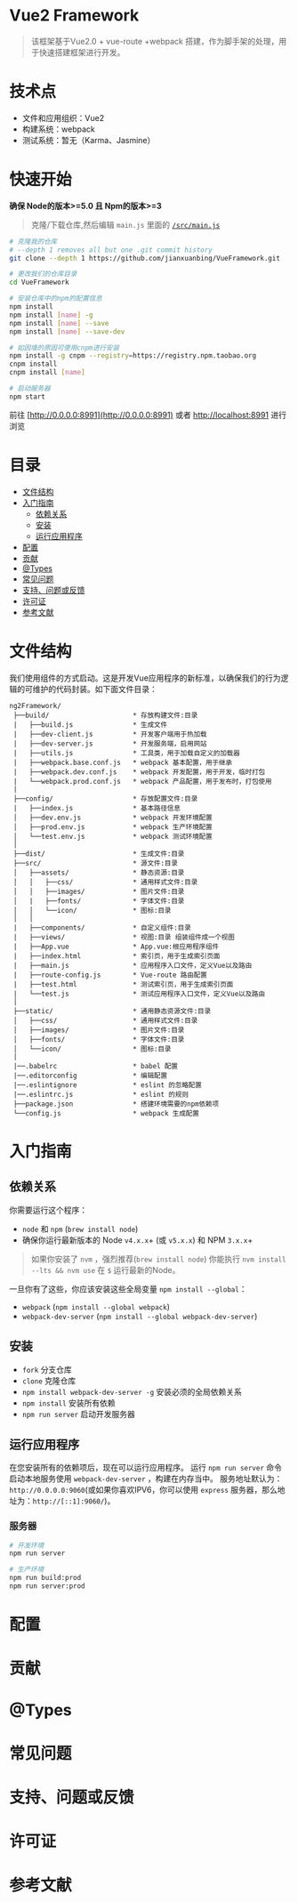 # Vue2 Framework
>该框架基于Vue2.0 + vue-route  +webpack 搭建，作为脚手架的处理，用于快速搭建框架进行开发。

# 技术点
* 文件和应用组织：Vue2
* 构建系统：webpack
* 测试系统：暂无（Karma、Jasmine）

# 快速开始
**确保 Node的版本>=5.0 且 Npm的版本>=3**
>克隆/下载仓库,然后编辑 `main.js` 里面的 [`/src/main.js`](/src/main.js)

```bash
# 克隆我的仓库
# --depth 1 removes all but one .git commit history
git clone --depth 1 https://github.com/jianxuanbing/VueFramework.git

# 更改我们的仓库目录
cd VueFramework

# 安装仓库中的npm的配置信息
npm install
npm install [name] -g
npm install [name] --save
npm install [name] --save-dev

# 如因墙的原因可使用cnpm进行安装
npm install -g cnpm --registry=https://registry.npm.taobao.org
cnpm install
cnpm install [name]

# 启动服务器
npm start
```
前往 [http://0.0.0.0:8991](http://0.0.0.0:8991) 或者 [http://localhost:8991](http://localhost:8991) 进行浏览

# 目录
* [文件结构](#文件结构)
* [入门指南](#getting-started)
    * [依赖关系](#dependencies)
    * [安装](#installing)
    * [运行应用程序](#running-the-app)
* [配置](#configuration)
* [贡献](#contributing)
* [@Types](#types)
* [常见问题](#frequently-asked-questions)
* [支持、问题或反馈](#support-questions-or-feedback)
* [许可证](#license)
* [参考文献](#reference)

# 文件结构
我们使用组件的方式启动。这是开发Vue应用程序的新标准，以确保我们的行为逻辑的可维护的代码封装。如下面文件目录：
```
ng2Framework/
 ├──build/                     * 存放构建文件:目录
 |   ├──build.js               * 生成文件
 |   ├──dev-client.js          * 开发客户端用于热加载
 |   ├──dev-server.js          * 开发服务端，启用网站
 |   ├──utils.js               * 工具类，用于加载自定义的加载器
 |   ├──webpack.base.conf.js   * webpack 基本配置，用于继承
 |   ├──webpack.dev.conf.js    * webpack 开发配置，用于开发，临时打包
 |   └──webpack.prod.conf.js   * webpack 产品配置，用于发布时，打包使用
 |
 ├──config/                    * 存放配置文件:目录
 |   ├──index.js               * 基本路径信息
 │   ├──dev.env.js             * webpack 开发环境配置
 │   ├──prod.env.js            * webpack 生产环境配置
 │   └──test.env.js            * webpack 测试环境配置
 │
 ├──dist/                      * 生成文件:目录
 ├──src/                       * 源文件:目录
 │   ├──assets/                * 静态资源:目录
 │   │   ├──css/               * 通用样式文件:目录
 │   │   ├──images/            * 图片文件:目录
 │   |   ├──fonts/             * 字体文件:目录
 │   │   └──icon/              * 图标:目录
 │   │
 |   ├──components/            * 自定义组件:目录
 |   ├──views/                 * 视图:目录 组装组件成一个视图
 |   ├──App.vue                * App.vue:根应用程序组件
 |   ├──index.html             * 索引页，用于生成索引页面
 |   ├──main.js                * 应用程序入口文件，定义Vue以及路由
 |   ├──route-config.js        * Vue-route 路由配置
 |   ├──test.html              * 测试索引页，用于生成索引页面
 |   └──test.js                * 测试应用程序入口文件，定义Vue以及路由
 │
 ├──static/                    * 通用静态资源文件:目录
 │   ├──css/                   * 通用样式文件:目录
 │   ├──images/                * 图片文件:目录
 │   ├──fonts/                 * 字体文件:目录
 │   └──icon/                  * 图标:目录
 |
 |──.babelrc                   * babel 配置
 |──.editorconfig              * 编辑配置
 |──.eslintignore              * eslint 的忽略配置
 |──.eslintrc.js               * eslint 的规则
 ├──package.json               * 搭建环境需要的npm依赖项
 └──config.js                  * webpack 生成配置
```
# 入门指南
## 依赖关系
你需要运行这个程序：
* `node` 和 `npm` (`brew install node`)
* 确保你运行最新版本的 Node `v4.x.x`+ (或 `v5.x.x`) 和 NPM `3.x.x`+

> 如果你安装了 `nvm` ，强烈推荐(`brew install node`) 你能执行 `nvm install --lts && nvm use` 在 `$` 运行最新的Node。

一旦你有了这些，你应该安装这些全局变量 `npm install --global`：
* `webpack` (`npm install --global webpack`)
* `webpack-dev-server` (`npm install --global webpack-dev-server`)

## 安装
* `fork` 分支仓库
* `clone` 克隆仓库
* `npm install webpack-dev-server -g` 安装必须的全局依赖关系
* `npm install` 安装所有依赖
* `npm run server` 启动开发服务器

## 运行应用程序
在您安装所有的依赖项后，现在可以运行应用程序。
运行 `npm run server` 命令启动本地服务使用 `webpack-dev-server` ，构建在内存当中。
服务地址默认为：`http://0.0.0.0:9060`(或如果你喜欢IPV6，你可以使用 `express` 服务器，那么地址为：`http://[::1]:9060/`)。

### 服务器
```bash
# 开发环境
npm run server

# 生产环境
npm run build:prod
npm run server:prod
```

# 配置

# 贡献

# @Types

# 常见问题

# 支持、问题或反馈

# 许可证

# 参考文献